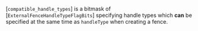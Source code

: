 [`compatible_handle_types`] is a bitmask of
[`ExternalFenceHandleTypeFlagBits`] specifying handle types which
 **can**  be specified at the same time as `handleType` when creating a
fence.
